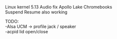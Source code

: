 Linux kernel 5.13 Audio fix Apollo Lake Chromebooks
<br>Suspend Resume also working

TODO: <br>
-Alsa UCM ->  profile jack / speaker<br> 
-acpid lid open/close

